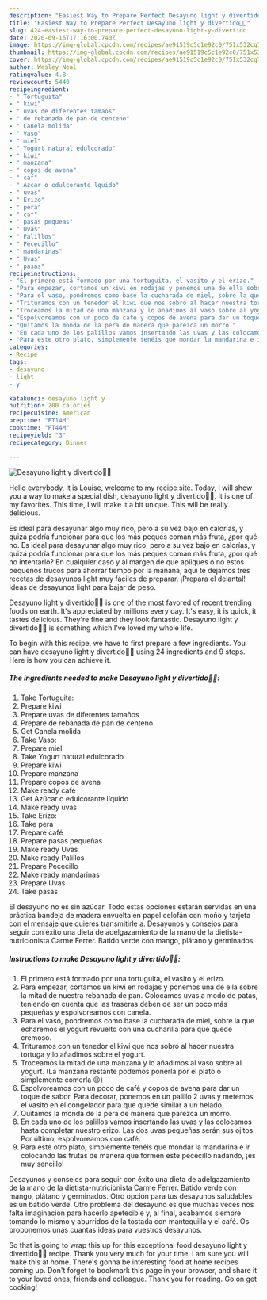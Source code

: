 ```yaml
---
description: "Easiest Way to Prepare Perfect Desayuno light y divertido🍐😍"
title: "Easiest Way to Prepare Perfect Desayuno light y divertido🍐😍"
slug: 424-easiest-way-to-prepare-perfect-desayuno-light-y-divertido
date: 2020-09-16T17:16:00.740Z
image: https://img-global.cpcdn.com/recipes/ae91519c5c1e92c0/751x532cq70/desayuno-light-y-divertido🍐😍-foto-principal.jpg
thumbnail: https://img-global.cpcdn.com/recipes/ae91519c5c1e92c0/751x532cq70/desayuno-light-y-divertido🍐😍-foto-principal.jpg
cover: https://img-global.cpcdn.com/recipes/ae91519c5c1e92c0/751x532cq70/desayuno-light-y-divertido🍐😍-foto-principal.jpg
author: Wesley Neal
ratingvalue: 4.8
reviewcount: 5440
recipeingredient:
- " Tortuguita"
- " kiwi"
- " uvas de diferentes tamaos"
- " de rebanada de pan de centeno"
- " Canela molida"
- " Vaso"
- " miel"
- " Yogurt natural edulcorado"
- " kiwi"
- " manzana"
- " copos de avena"
- " caf"
- " Azcar o edulcorante lquido"
- " uvas"
- " Erizo"
- " pera"
- " caf"
- " pasas pequeas"
- " Uvas"
- " Palillos"
- " Pececillo"
- " mandarinas"
- " Uvas"
- " pasas"
recipeinstructions:
- "El primero está formado por una tortuguita, el vasito y el erizo."
- "Para empezar, cortamos un kiwi en rodajas y ponemos una de ella sobre la mitad de nuestra rebanada de pan. Colocamos uvas a modo de patas, teniendo en cuenta que las traseras deben de ser un poco más pequeñas y espolvoreamos con canela."
- "Para el vaso, pondremos como base la cucharada de miel, sobre la que echaremos el yogurt revuelto con una cucharilla para que quede cremoso."
- "Trituramos con un tenedor el kiwi que nos sobró al hacer nuestra tortuga y lo añadimos sobre el yogurt."
- "Troceamos la mitad de una manzana y lo añadimos al vaso sobre al yogurt. (La manzana restante podemos ponerla por el plato o simplemente comerla 😉)"
- "Espolvoreamos con un poco de café y copos de avena para dar un toque de sabor. Para decorar, ponemos en un palillo 2 uvas y metemos el vasito en el congelador para que quede similar a un helado."
- "Quitamos la monda de la pera de manera que parezca un morro."
- "En cada uno de los palillos vamos insertando las uvas y las colocamos hasta completar nuestro erizo. Las dos uvas pequeñas serán sus ojitos. Por último, espolvoreamos con café."
- "Para este otro plato, simplemente tenéis que mondar la mandarina e ir colocando las frutas de manera que formen este pececillo nadando, ¡es muy sencillo!"
categories:
- Recipe
tags:
- desayuno
- light
- y

katakunci: desayuno light y 
nutrition: 200 calories
recipecuisine: American
preptime: "PT14M"
cooktime: "PT44M"
recipeyield: "3"
recipecategory: Dinner

---
```



![Desayuno light y divertido🍐😍](https://img-global.cpcdn.com/recipes/ae91519c5c1e92c0/751x532cq70/desayuno-light-y-divertido🍐😍-foto-principal.jpg)

Hello everybody, it is Louise, welcome to my recipe site. Today, I will show you a way to make a special dish, desayuno light y divertido🍐😍. It is one of my favorites. This time, I will make it a bit unique. This will be really delicious.

Es ideal para desayunar algo muy rico, pero a su vez bajo en calorías, y quizá podría funcionar para que los más peques coman más fruta, ¿por qué no. Es ideal para desayunar algo muy rico, pero a su vez bajo en calorías, y quizá podría funcionar para que los más peques coman más fruta, ¿por qué no intentarlo? En cualquier caso y al margen de que apliques o no estos pequeños trucos para ahorrar tiempo por la mañana, aquí te dejamos tres recetas de desayunos light muy fáciles de preparar. ¡Prepara el delantal! Ideas de desayunos light para bajar de peso.

Desayuno light y divertido🍐😍 is one of the most favored of recent trending foods on earth. It's appreciated by millions every day. It's easy, it is quick, it tastes delicious. They're fine and they look fantastic. Desayuno light y divertido🍐😍 is something which I've loved my whole life.


To begin with this recipe, we have to first prepare a few ingredients. You can have desayuno light y divertido🍐😍 using 24 ingredients and 9 steps. Here is how you can achieve it.

<!--inarticleads1-->

##### The ingredients needed to make Desayuno light y divertido🍐😍:

1. Take  Tortuguita:
1. Prepare  kiwi
1. Prepare  uvas de diferentes tamaños
1. Prepare  de rebanada de pan de centeno
1. Get  Canela molida
1. Take  Vaso:
1. Prepare  miel
1. Take  Yogurt natural edulcorado
1. Prepare  kiwi
1. Prepare  manzana
1. Prepare  copos de avena
1. Make ready  café
1. Get  Azúcar o edulcorante líquido
1. Make ready  uvas
1. Take  Erizo:
1. Take  pera
1. Prepare  café
1. Prepare  pasas pequeñas
1. Make ready  Uvas
1. Make ready  Palillos
1. Prepare  Pececillo
1. Make ready  mandarinas
1. Prepare  Uvas
1. Take  pasas


El desayuno no es sin azúcar. Todo estas opciones estarán servidas en una práctica bandeja de madera envuelta en papel celofán con moño y tarjeta con el mensaje que quieres transmitirle a. Desayunos y consejos para seguir con éxito una dieta de adelgazamiento de la mano de la dietista-nutricionista Carme Ferrer. Batido verde con mango, plátano y germinados. 

<!--inarticleads2-->

##### Instructions to make Desayuno light y divertido🍐😍:

1. El primero está formado por una tortuguita, el vasito y el erizo.
1. Para empezar, cortamos un kiwi en rodajas y ponemos una de ella sobre la mitad de nuestra rebanada de pan. Colocamos uvas a modo de patas, teniendo en cuenta que las traseras deben de ser un poco más pequeñas y espolvoreamos con canela.
1. Para el vaso, pondremos como base la cucharada de miel, sobre la que echaremos el yogurt revuelto con una cucharilla para que quede cremoso.
1. Trituramos con un tenedor el kiwi que nos sobró al hacer nuestra tortuga y lo añadimos sobre el yogurt.
1. Troceamos la mitad de una manzana y lo añadimos al vaso sobre al yogurt. (La manzana restante podemos ponerla por el plato o simplemente comerla 😉)
1. Espolvoreamos con un poco de café y copos de avena para dar un toque de sabor. Para decorar, ponemos en un palillo 2 uvas y metemos el vasito en el congelador para que quede similar a un helado.
1. Quitamos la monda de la pera de manera que parezca un morro.
1. En cada uno de los palillos vamos insertando las uvas y las colocamos hasta completar nuestro erizo. Las dos uvas pequeñas serán sus ojitos. Por último, espolvoreamos con café.
1. Para este otro plato, simplemente tenéis que mondar la mandarina e ir colocando las frutas de manera que formen este pececillo nadando, ¡es muy sencillo!


Desayunos y consejos para seguir con éxito una dieta de adelgazamiento de la mano de la dietista-nutricionista Carme Ferrer. Batido verde con mango, plátano y germinados. Otro opción para tus desayunos saludables es un batido verde. Otro problema del desayuno es que muchas veces nos falta imaginación para hacerlo apetecible y, al final, acabamos siempre tomando lo mismo y aburridos de la tostada con mantequilla y el café. Os proponemos unas cuantas ideas para vuestros desayunos. 

So that is going to wrap this up for this exceptional food desayuno light y divertido🍐😍 recipe. Thank you very much for your time. I am sure you will make this at home. There's gonna be interesting food at home recipes coming up. Don't forget to bookmark this page in your browser, and share it to your loved ones, friends and colleague. Thank you for reading. Go on get cooking!
